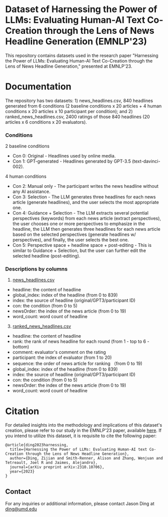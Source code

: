 # Dataset of Harnessing the Power of LLMs: Evaluating Human-AI Text Co-Creation through the Lens of News Headline Generation (EMNLP'23)

This repository contains datasets used in the research paper "Harnessing the Power of LLMs: Evaluating Human-AI Text Co-Creation through the Lens of News Headline Generation," presented at EMNLP'23.

# Documentation

The repository has two datasets: 1) news_headlines.csv, 840 headlines generated from 6 conditions (2 baseline conditions x 20 articles + 4 human conditions x 20 articles x 10 participant per condition); and 2) ranked_news_headlines.csv, 2400 ratings of those 840 headlines (20 articles x 6 conditions x 20 evaluators).

### Conditions
2 baseline conditions
- Con 0: Original - Headlines used by online media.
- Con 1: GPT-generated - Headlines generated by GPT-3.5 (text-davinci-002).

4 human conditions
- Con 2: Manual only - The participant writes the news headline without any AI assistance.
- Con 3: Selection - The LLM generates three headlines for each news article (generate headlines), and the user selects the most appropriate one.
- Con 4: Guidance + Selection - The LLM extracts several potential perspectives (keywords) from each news article (extract perspectives), the user chooses one or more perspectives to emphasize in the headline, the LLM then generates three headlines for each news article based on the selected perspectives (generate headlines w/ perspectives), and finally, the user selects the best one.
- Con 5: Perspective space + headline space + post-editing - This is similar to Guidance + Selection, but the user can further edit the selected headline (post-editing).

### Descriptions by columns

1) [news_headlines.csv](https://github.com/JsnDg/EMNLP23-LLM-headline/blob/main/news_headlines.csv)
- headline: the content of headline
- global_index: index of the headline (from 0 to 839)
- index: the source of headline (original/GPT3/participant ID)
- con: the condition (from 0 to 5)
- newsOrder: the index of the news article (from 0 to 19)
- word_count: word count of headline

3) [ranked_news_headlines.csv](https://github.com/JsnDg/EMNLP23-LLM-headline/blob/main/ranked_news_headlines.csv)
- headline: the content of headline
- rank: the rank of news headline for each round (from 1 - top to 6 - bottom)
- comment: evaluator's comment on the rating
- participant: the index of evaluator (from 1 to 20)
- sequence: the order of news article for ranking （from 0 to 19)
- global_index: index of the headline (from 0 to 839)
- index: the source of headline (original/GPT3/participant ID)
- con: the condition (from 0 to 5)
- newsOrder: the index of the news article (from 0 to 19)
- word_count: word count of headline

# Citation

For detailed insights into the methodology and implications of this dataset's creation, please refer to our study in the EMNLP'23 paper, available [here](https://arxiv.org/pdf/2310.10706.pdf). If you intend to utilize this dataset, it is requisite to cite the following paper:

```
@article{ding2023harnessing,
  title={Harnessing the Power of LLMs: Evaluating Human-AI text Co-Creation through the Lens of News Headline Generation},
  author={Ding, Zijian and Smith-Renner, Alison and Zhang, Wenjuan and Tetreault, Joel R and Jaimes, Alejandro},
  journal={arXiv preprint arXiv:2310.10706},
  year={2023}
}
```

## Contact

For any inquiries or additional information, please contact Jason Ding at ding@umd.edu
